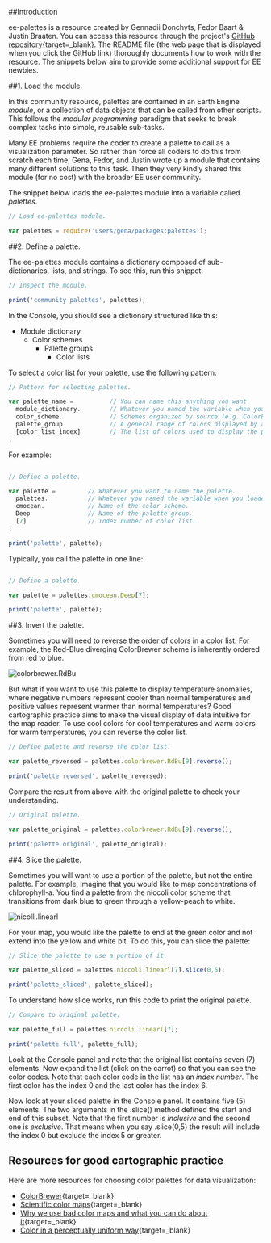 ##Introduction    

ee-palettes is a resource created by Gennadii Donchyts, Fedor Baart & Justin Braaten. You can access this resource through the project's [GitHub repository](https://github.com/gee-community/ee-palettes){target=_blank}. The README file (the web page that is displayed when you click the GitHub link) thoroughly documents how to work with the resource. The snippets below aim to provide some additional support for EE newbies.  

##1. Load the module.

In this community resource, palettes are contained in an Earth Engine _module_, or a collection of data objects that can be called from other scripts. This follows the _modular programming_ paradigm that seeks to break complex tasks into simple, reusable sub-tasks.  

Many EE problems require the coder to create a palette to call as a visualization parameter. So rather than force all coders to do this from scratch each time, Gena, Fedor, and Justin wrote up a module that contains many different solutions to this task. Then they very kindly shared this module (for no cost) with the broader EE user community.   

The snippet below loads the ee-palettes module into a variable called _palettes_.  

```js
// Load ee-palettes module.

var palettes = require('users/gena/packages:palettes');

```

##2. Define a palette.

The ee-palettes module contains a dictionary composed of sub-dictionaries, lists, and strings. To see this, run this snippet.

```js
// Inspect the module.

print('community palettes', palettes);

```

In the Console, you should see a dictionary structured like this:  

- Module dictionary  
    - Color schemes    
        - Palette groups   
            - Color lists  

To select a color list for your palette, use the following pattern:    

```js
// Pattern for selecting palettes.  

var palette_name =          // You can name this anything you want.
  module_dictionary.        // Whatever you named the variable when you loaded the module.
  color_scheme.             // Schemes organized by source (e.g. ColorBrewer) and sometimes data constraints (e.g. qualitative, sequential, diverging).
  palette_group             // A general range of colors displayed by a palette.
  [color_list_index]        // The list of colors used to display the palette (akin to the palette's 'resolution').  
;

```  

For example:  

```js

// Define a palette.

var palette =         // Whatever you want to name the palette.
  palettes.           // Whatever you named the variable when you loaded the module.
  cmocean.            // Name of the color scheme.
  Deep                // Name of the palette group.  
  [7]                 // Index number of color list.
;

print('palette', palette);

```

Typically, you call the palette in one line:    

```js

// Define a palette.

var palette = palettes.cmocean.Deep[7];

print('palette', palette);

```

##3. Invert the palette.

Sometimes you will need to reverse the order of colors in a color list. For example, the Red-Blue diverging ColorBrewer scheme is inherently ordered from red to blue.  

![colorbrewer.RdBu](https://github.com/gee-community/ee-palettes/raw/master/pals/RdBu.png)

But what if you want to use this palette to display temperature anomalies, where negative numbers represent cooler than normal temperatures and positive values represent warmer than normal temperatures? Good cartographic practice aims to make the visual display of data intuitive for the map reader. To use cool colors for cool temperatures and warm colors for warm temperatures, you can reverse the color list.  

```js
// Define palette and reverse the color list.

var palette_reversed = palettes.colorbrewer.RdBu[9].reverse();  

print('palette reversed', palette_reversed);

```

Compare the result from above with the original palette to check your understanding.  

```js
// Original palette.

var palette_original = palettes.colorbrewer.RdBu[9].reverse();  

print('palette original', palette_original);

```

##4. Slice the palette.

Sometimes you will want to use a portion of the palette, but not the entire palette. For example, imagine that you would like to map concentrations of chlorophyll-a. You find a palette from the niccoli color scheme that transitions from dark blue to green through a yellow-peach to white.

![nicolli.linearl](https://github.com/gee-community/ee-palettes/raw/master/pals/linearl.png)  

For your map, you would like the palette to end at the green color and not extend into the yellow and white bit. To do this, you can slice the palette:  

```js
// Slice the palette to use a portion of it.

var palette_sliced = palettes.niccoli.linearl[7].slice(0,5);

print('palette_sliced', palette_sliced);

```

To understand how slice works, run this code to print the original palette.

``` js
// Compare to original palette.

var palette_full = palettes.niccoli.linearl[7];

print('palette full', palette_full);

```
Look at the Console panel and note that the original list contains seven (7) elements. Now expand the list (click on the carrot) so that you can see the color codes. Note that each color code in the list has an _index number_. The first color has the index 0 and the last color has the index 6.

Now look at your sliced palette in the Console panel. It contains five (5) elements. The two arguments in the .slice() method defined the start and end of this subset. Note that the first number is _inclusive_ and the second one is _exclusive_. That means when you say .slice(0,5) the result will include the index 0 but exclude the index 5 or greater.

## Resources for good cartographic practice  

Here are more resources for choosing color palettes for data visualization:  

- [ColorBrewer](https://colorbrewer2.org/#type=diverging&scheme=RdBu&n=5){target=_blank}  
- [Scientific color maps](https://www.fabiocrameri.ch/colourmaps/){target=_blank}  
- [Why we use bad color maps and what you can do about it](https://www.kennethmoreland.com/color-advice/BadColorMaps.pdf){target=_blank}  
- [Color in a perceptually uniform way](https://medium.com/nightingale/color-in-a-perceptual-uniform-way-1eebd4bf2692){target=_blank}  

